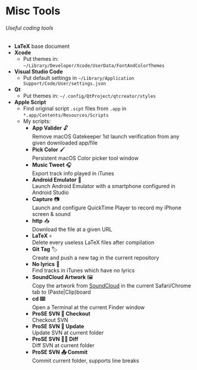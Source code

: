 # Misc Tools
###### Useful coding tools

- **LaTeX** base document
- **Xcode**
  - Put themes in: `~/Library/Developer/Xcode/UserData/FontAndColorThemes`
- **Visual Studio Code**
	- Put default settings in `~/Library/Application Support/Code/User/settings.json`
- **Qt**
  - Put themes in: `~/.config/QtProject/qtcreator/styles`
- **Apple Script**
  - Find original script `.scpt` files from `.app` in `*.app/Contents/Resources/Scripts`
  - My scripts:
    - **App Valider** 🔓<br>
      Remove macOS Gatekeeper 1st launch verification from any given downloaded app/file
    - **Pick Color** 🖌<br>
      Persistent macOS Color picker tool window
    - **Music Tweet** 🎧<br>
      Export track info played in iTunes
    - **Android Emulator** 🤖<br>
      Launch Android Emulator with a smartphone configured in Android Studio
    - **Capture** 📷<br>
      Launch and configure QuickTime Player to record my iPhone screen & sound
    - **http** 📥<br>
      Download the file at a given URL
    - **LaTeX** 💀<br>
      Delete every useless LaTeX files after compilation
    - **Git Tag** 🏷<br>
      Create and push a new tag in the current repository
    - **No lyrics** 💬<br>
      Find tracks in iTunes which have no lyrics
    - **SoundCloud Artwork** 🖼<br>
      Copy the artwork from [SoundCloud](http://soundcloud.com) in the current Safari/Chrome tab to (Paste|Clip)board
    - **cd ⌨️**<br>
      Open a Terminal at the current Finder window
    - **ProSE SVN 📲 Checkout**<br>
      Checkout SVN
    - **ProSE SVN 🔄 Update**<br>
      Update SVN at current folder
    - **ProSE SVN ✍🏼 Diff**<br>
      Diff SVN at current folder
    - **ProSE SVN 📤 Commit**<br>
      Commit current folder, supports line breaks

